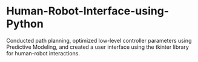 # Human-Robot-Interface-using-Python
Conducted path planning, optimized low-level controller parameters using Predictive Modeling, and created a user interface using the tkinter library for human-robot interactions.
